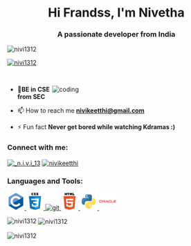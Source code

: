 <h1 align="center">Hi Frandss, I'm Nivetha</h1>
<h3 align="center">A passionate developer from India</h3>

<p align="left"> <img src="https://komarev.com/ghpvc/?username=nivi1312&label=Profile%20views&color=0e75b6&style=flat" alt="nivi1312" /> </p>

<p align="left"> <a href="https://github.com/ryo-ma/github-profile-trophy"><img src="https://github-profile-trophy.vercel.app/?username=nivi1312" alt="nivi1312" /></a> </p>

<p align="left"> <a href="https://twitter.com/" target="blank"><img src="https://img.shields.io/twitter/follow/?logo=twitter&style=for-the-badge" alt="" /></a> </p>

<img align="right" alt="coding" width="400" src="https://www.bing.com/th/id/OGC.81178b47a8598f0c81c4799f2cdd4057?pid=1.7&rurl=https%3a%2f%2fdevpunch.com%2fimg%2fDev-At-Work-Gif.jpg&ehk=C0AAneCJcAodL%2fZtD0Vk02XGq9jxtiAKq%2bxYCr8u0kM%3d">

- 🌱**BE in CSE from SEC**

- 📫 How to reach me **nivikeetthi@gmail.com**

- ⚡ Fun fact **Never get bored while watching Kdramas :)**

<h3 align="left">Connect with me:</h3>
<p align="left">
<a href="https://instagram.com/_n.i.v.i_13" target="blank"><img align="center" src="https://raw.githubusercontent.com/rahuldkjain/github-profile-readme-generator/master/src/images/icons/Social/instagram.svg" alt="_n.i.v.i_13" height="30" width="40" /></a>
<a href="https://www.hackerrank.com/nivikeetthi" target="blank"><img align="center" src="https://raw.githubusercontent.com/rahuldkjain/github-profile-readme-generator/master/src/images/icons/Social/hackerrank.svg" alt="nivikeetthi" height="30" width="40" /></a>
</p>

<h3 align="left">Languages and Tools:</h3>
<p align="left"> <a href="https://www.cprogramming.com/" target="_blank" rel="noreferrer"> <img src="https://raw.githubusercontent.com/devicons/devicon/master/icons/c/c-original.svg" alt="c" width="40" height="40"/> </a> <a href="https://www.w3schools.com/css/" target="_blank" rel="noreferrer"> <img src="https://raw.githubusercontent.com/devicons/devicon/master/icons/css3/css3-original-wordmark.svg" alt="css3" width="40" height="40"/> </a> <a href="https://git-scm.com/" target="_blank" rel="noreferrer"> <img src="https://www.vectorlogo.zone/logos/git-scm/git-scm-icon.svg" alt="git" width="40" height="40"/> </a> <a href="https://www.w3.org/html/" target="_blank" rel="noreferrer"> <img src="https://raw.githubusercontent.com/devicons/devicon/master/icons/html5/html5-original-wordmark.svg" alt="html5" width="40" height="40"/> </a> <a href="https://www.python.org" target="_blank" rel="noreferrer"> <img src="https://raw.githubusercontent.com/devicons/devicon/master/icons/python/python-original.svg" alt="python" width="40" height="40"/> </a> <a href="https://www.oracle.com/" target="_blank" rel="noreferrer"> <img src="https://raw.githubusercontent.com/devicons/devicon/master/icons/oracle/oracle-original.svg" alt="oracle" width="40" height="40"/> </a> </p>

<p><img align="left" src="https://github-readme-stats.vercel.app/api/top-langs?username=nivi1312&show_icons=true&locale=en&layout=compact" alt="nivi1312" /></p>

<p>&nbsp;<img align="center" src="https://github-readme-stats.vercel.app/api?username=nivi1312&show_icons=true&locale=en" alt="nivi1312" /></p>

<p><img align="center" src="https://github-readme-streak-stats.herokuapp.com/?user=nivi1312&" alt="nivi1312" /></p>
